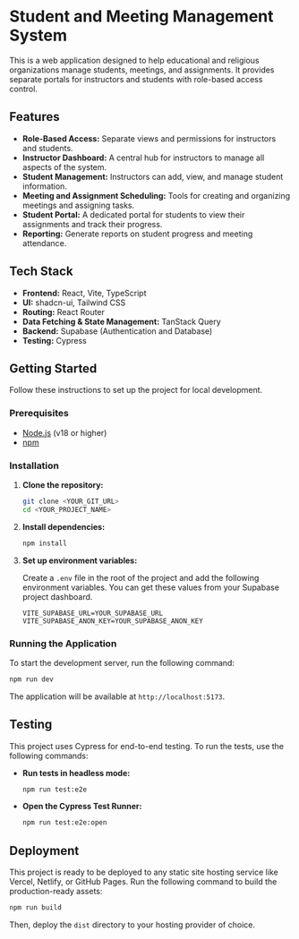 # Student and Meeting Management System

This is a web application designed to help educational and religious organizations manage students, meetings, and assignments. It provides separate portals for instructors and students with role-based access control.

## Features

- **Role-Based Access:** Separate views and permissions for instructors and students.
- **Instructor Dashboard:** A central hub for instructors to manage all aspects of the system.
- **Student Management:** Instructors can add, view, and manage student information.
- **Meeting and Assignment Scheduling:** Tools for creating and organizing meetings and assigning tasks.
- **Student Portal:** A dedicated portal for students to view their assignments and track their progress.
- **Reporting:** Generate reports on student progress and meeting attendance.

## Tech Stack

- **Frontend:** React, Vite, TypeScript
- **UI:** shadcn-ui, Tailwind CSS
- **Routing:** React Router
- **Data Fetching & State Management:** TanStack Query
- **Backend:** Supabase (Authentication and Database)
- **Testing:** Cypress

## Getting Started

Follow these instructions to set up the project for local development.

### Prerequisites

- [Node.js](https://nodejs.org/) (v18 or higher)
- [npm](https://www.npmjs.com/)

### Installation

1.  **Clone the repository:**

    ```bash
    git clone <YOUR_GIT_URL>
    cd <YOUR_PROJECT_NAME>
    ```

2.  **Install dependencies:**

    ```bash
    npm install
    ```

3.  **Set up environment variables:**

    Create a `.env` file in the root of the project and add the following environment variables. You can get these values from your Supabase project dashboard.

    ```env
    VITE_SUPABASE_URL=YOUR_SUPABASE_URL
    VITE_SUPABASE_ANON_KEY=YOUR_SUPABASE_ANON_KEY
    ```

### Running the Application

To start the development server, run the following command:

```bash
npm run dev
```

The application will be available at `http://localhost:5173`.

## Testing

This project uses Cypress for end-to-end testing. To run the tests, use the following commands:

-   **Run tests in headless mode:**

    ```bash
    npm run test:e2e
    ```

-   **Open the Cypress Test Runner:**

    ```bash
    npm run test:e2e:open
    ```

## Deployment

This project is ready to be deployed to any static site hosting service like Vercel, Netlify, or GitHub Pages. Run the following command to build the production-ready assets:

```bash
npm run build
```

Then, deploy the `dist` directory to your hosting provider of choice.

